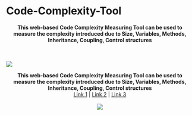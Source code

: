 # Code-Complexity-Tool

<p align="center">
  <b>This web-based Code Complexity Measuring Tool can be used to measure the complexity introduced due to Size, Variables, Methods, Inheritance, Coupling, Control structures</b><br>
  
  <br><br>
  <img style="text-align:center" src="https://github.com/itpmcde/Code-Complexity-Tool/blob/master/assets/media/readme/coding.png">
</p>

<p align="center">
  <b>This web-based Code Complexity Measuring Tool can be used to measure the complexity introduced due to Size, Variables, Methods, Inheritance, Coupling, Control structures</b><br>
  <a href="#">Link 1</a> |
  <a href="#">Link 2</a> |
  <a href="#">Link 3</a>
  <br><br>
  <img src="https://github.com/itpmcde/Code-Complexity-Tool/blob/master/assets/media/readme/coding.png">
</p>
